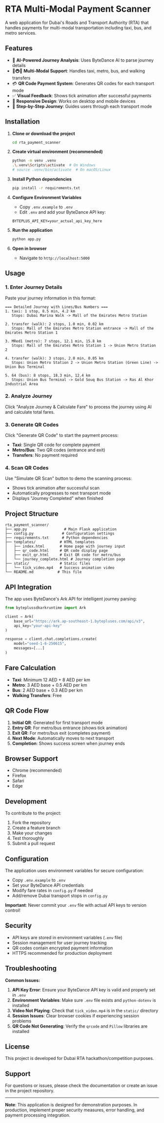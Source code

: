 # RTA Multi-Modal Payment Scanner

A web application for Dubai's Roads and Transport Authority (RTA) that handles payments for multi-modal transportation including taxi, bus, and metro services.

## Features

- 🤖 **AI-Powered Journey Analysis**: Uses ByteDance AI to parse journey details
- 🚗🚇🚌 **Multi-Modal Support**: Handles taxi, metro, bus, and walking transfers
- 💳 **QR Code Payment System**: Generates QR codes for each transport mode
- ✅ **Visual Feedback**: Shows tick animation after successful payments
- 📱 **Responsive Design**: Works on desktop and mobile devices
- 🎯 **Step-by-Step Journey**: Guides users through each transport mode

## Installation

1. **Clone or download the project**
   ```bash
   cd rta_payment_scanner
   ```

2. **Create virtual environment (recommended)**
   ```bash
   python -m venv .venv
   .\.venv\Scripts\activate  # On Windows
   # source .venv/bin/activate  # On macOS/Linux
   ```

3. **Install Python dependencies**
   ```bash
   pip install -r requirements.txt
   ```

4. **Configure Environment Variables**
   - Copy `.env.example` to `.env`
   - Edit `.env` and add your ByteDance API key:
   ```
   BYTEPLUS_API_KEY=your_actual_api_key_here
   ```

5. **Run the application**
   ```bash
   python app.py
   ```

6. **Open in browser**
   - Navigate to `http://localhost:5000`

## Usage

### 1. Enter Journey Details

Paste your journey information in this format:

```
=== Detailed Journey with Lines/Bus Numbers ===
1. taxi: 1 stop, 8.5 min, 4.2 km
   Stops: Dubai Marina Walk -> Mall of the Emirates Metro Station

2. transfer (walk): 2 stops, 1.0 min, 0.02 km
   Stops: Mall of the Emirates Metro Station entrance -> Mall of the Emirates Metro Station 1

3. MRed1 (metro): 7 stops, 12.1 min, 15.8 km
   Stops: Mall of the Emirates Metro Station 1 -> Union Metro Station 2

4. transfer (walk): 3 stops, 2.0 min, 0.05 km
   Stops: Union Metro Station 2 -> Union Metro Station (Green Line) -> Union Bus Terminal

5. 64 (bus): 8 stops, 18.3 min, 12.4 km
   Stops: Union Bus Terminal -> Gold Souq Bus Station -> Ras Al Khor Industrial Area
```

### 2. Analyze Journey

Click "Analyze Journey & Calculate Fare" to process the journey using AI and calculate total fares.

### 3. Generate QR Codes

Click "Generate QR Code" to start the payment process:

- **Taxi**: Single QR code for complete payment
- **Metro/Bus**: Two QR codes (entrance and exit)
- **Transfers**: No payment required

### 4. Scan QR Codes

Use "Simulate QR Scan" button to demo the scanning process:

- Shows tick animation after successful scan
- Automatically progresses to next transport mode
- Displays "Journey Completed" when finished

## Project Structure

```
rta_payment_scanner/
├── app.py                 # Main Flask application
├── config.py             # Configuration settings
├── requirements.txt      # Python dependencies
├── templates/           # HTML templates
│   ├── index.html       # Home page with journey input
│   ├── qr_code.html     # QR code display page
│   ├── exit_qr.html     # Exit QR code for metro/bus
│   └── journey_complete.html # Journey completion page
├── static/              # Static files
│   └── tick_video.mp4   # Success animation video
└── README.md           # This file
```

## API Integration

The app uses ByteDance's Ark API for intelligent journey parsing:

```python
from byteplussdkarkruntime import Ark

client = Ark(
    base_url="https://ark.ap-southeast-1.bytepluses.com/api/v3",
    api_key="your-api-key"
)

response = client.chat.completions.create(
    model="seed-1-6-250615",
    messages=[...]
)
```

## Fare Calculation

- **Taxi**: Minimum 12 AED + 8 AED per km
- **Metro**: 3 AED base + 0.5 AED per km  
- **Bus**: 2 AED base + 0.3 AED per km
- **Walking Transfers**: Free

## QR Code Flow

1. **Initial QR**: Generated for first transport mode
2. **Entry QR**: For metro/bus entrance (shows tick animation)
3. **Exit QR**: For metro/bus exit (completes payment)
4. **Next Mode**: Automatically moves to next transport
5. **Completion**: Shows success screen when journey ends

## Browser Support

- Chrome (recommended)
- Firefox
- Safari
- Edge

## Development

To contribute to the project:

1. Fork the repository
2. Create a feature branch
3. Make your changes
4. Test thoroughly
5. Submit a pull request

## Configuration

The application uses environment variables for secure configuration:

- Copy `.env.example` to `.env` 
- Set your ByteDance API credentials
- Modify fare rates in `config.py` if needed
- Add/remove Dubai transport stops in `config.py`

**Important**: Never commit your `.env` file with actual API keys to version control!

## Security

- API keys are stored in environment variables (`.env` file)
- Session management for user journey tracking
- QR codes contain encrypted payment information
- HTTPS recommended for production deployment

## Troubleshooting

**Common Issues:**

1. **API Key Error**: Ensure your ByteDance API key is valid and properly set in `.env`
2. **Environment Variables**: Make sure `.env` file exists and `python-dotenv` is installed
3. **Video Not Playing**: Check that `tick_video.mp4` is in the `static/` directory
4. **Session Issues**: Clear browser cookies if experiencing session problems
5. **QR Code Not Generating**: Verify the `qrcode` and `Pillow` libraries are installed

## License

This project is developed for Dubai RTA hackathon/competition purposes.

## Support

For questions or issues, please check the documentation or create an issue in the project repository.

---

**Note**: This application is designed for demonstration purposes. In production, implement proper security measures, error handling, and payment processing integration.
